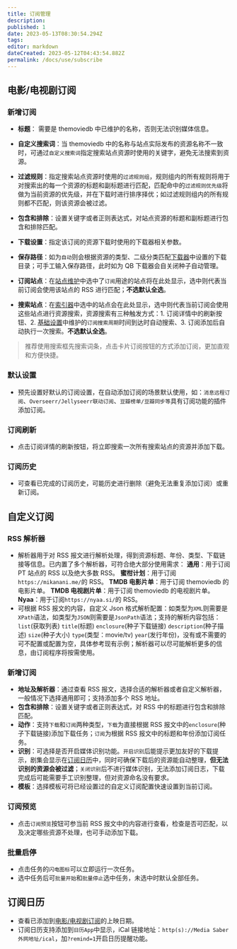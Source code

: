 ```yaml
---
title: 订阅管理
description:
published: 1
date: 2023-05-13T08:30:54.294Z
tags:
editor: markdown
dateCreated: 2023-05-12T04:43:54.882Z
permalink: /docs/use/subscribe
---
```


## 电影/电视剧订阅

### 新增订阅

- **标题**： 需要是 themoviedb 中已维护的名称，否则无法识别媒体信息。
- **自定义搜索词**：当 themoviedb 中的名称与站点实际发布的资源名称不一致时，可通过`自定义搜索词`指定搜索站点资源时使用的关键字，避免无法搜索到资源。
- **过滤规则**：指定搜索站点资源时使用的`过滤规则组`，规则组内的所有规则将用于对搜索出的每一个资源的标题和副标题进行匹配，匹配命中的`过滤规则优先级`将做为当前资源的优先级，并在下载时进行排序择优；如过滤规则组内的所有规则都不匹配，则该资源会被过滤。
- **包含和排除**：设置关键字或者正则表达式，对站点资源的标题和副标题进行包含和排除匹配。
- **下载设置**：指定该订阅的资源下载时使用的下载器相关参数。
- **保存路径**：如为`自动`则会根据资源的类型、二级分类匹配[下载器](/下载器)中设置的下载目录；可手工输入保存路径，此时如为 QB 下载器会自关闭种子自动管理。

- **订阅站点**：在[站点维护](/站点管理#站点维护)中选中了`订阅`用途的站点将在此处显示，选中则代表当前订阅会使用该站点的 RSS 进行匹配；**不选默认全选**。
- **搜索站点**：在[索引器](/索引器)中选中的站点会在此处显示，选中则代表当前订阅会使用这些站点进行资源搜索，资源搜索有三种触发方式：1. 订阅详情中的刷新按钮、2. [基础设置](/基础设置#服务)中维护的`订阅搜索周期`时间到达时自动搜索、3. 订阅添加后自动执行一次搜索。**不选默认全选**。

> 推荐使用搜索框先搜索词条，点击卡片订阅按钮的方式添加订阅，更加直观和方便快捷。

### 默认设置

- 预先设置好默认的订阅设置，在自动添加订阅的场景默认使用，如：`消息远程订阅`、`Overseerr/Jellyseerr联动订阅`、`豆瓣榜单/豆瓣同步等`具有订阅功能的插件添加订阅。

### 订阅刷新

- 点击订阅详情的刷新按钮，将立即搜索一次所有搜索站点的资源并添加下载。

### 订阅历史

- 可查看已完成的订阅历史，可能历史进行删除（避免无法重复添加订阅）或重新订阅。

## 自定义订阅

### RSS 解析器

- 解析器用于对 RSS 报文进行解析处理，得到资源标题、年份、类型、下载链接等信息。已内置了多个解析器，可符合绝大部分使用需求：
  **通用**：用于订阅 PT 站点的 RSS 以及绝大多数 RSS。
  **蜜柑计划**：用于订阅`https://mikanani.me/`的 RSS。
  **TMDB 电影片单**：用于订阅 themoviedb 的电影片单。
  **TMDB 电视剧片单**：用于订阅 themoviedb 的电视剧片单。
  **Nyaa**：用于订阅`https://nyaa.si/`的 RSS。
- 可根据 RSS 报文的内容，自定义 Json 格式解析配置：如类型为`XML`则需要是`XPath`语法，如类型为`JSON`则需要是`JsonPath`语法；支持的解析内容包括：`list`(获取列表) `title`(标题) `enclosure`(种子下载链接) `description`(种子描述) `size`(种子大小) `type`(类型：movie/tv) `year`(发行年份)，没有或不需要的可不配置或配置为空，具体参考现有示例；解析器可以尽可能解析更多的信息，由订阅程序将按需使用。

### 新增订阅

- **地址及解析器**：通过查看 RSS 报文，选择合适的解析器或者自定义解析器，一般情况下选择通用即可；支持添加多个 RSS 地址。
- **包含和排除**：设置关键字或者正则表达式，对 RSS 中的标题进行包含和排除匹配。
- **动作**：支持`下载`和`订阅`两种类型，`下载`为直接根据 RSS 报文中的`enclosure`(种子下载链接)添加下载任务；`订阅`为根据 RSS 报文中的标题和年份添加订阅任务。
- **识别**：可选择是否开启媒体识别功能。`开启识别`后能提示更加友好的下载提示，剧集会显示在[订阅日历](/订阅管理#订阅日历)中，同时可确保下载后的资源能自动整理，**但无法识别的资源会被过滤**；`关闭识别`后不进行媒体识别，无法添加订阅日志，下载完成后可能需要手工识别整理，但对资源命名没有要求。
- **模板**：选择模板可将已经设置过的自定义订阅配置快速设置到当前订阅。

### 订阅预览

- 点击`订阅预览`按钮可参当前 RSS 报文中的内容进行查看，检查是否可匹配，以及决定哪些资源不处理，也可手动添加下载。

### 批量启停

- 点击任务的`闪电图标`可以立即运行一次任务。
- 选中任务后可`批量开始`和`批量停止`选中任务，未选中时默认全部任务。

## 订阅日历

- 查看已添加到[电影/电视剧订阅](/订阅管理#电影/电视剧订阅)的上映日期。
- 订阅日历支持添加到`日历App`中显示，iCal 链接地址：`http(s)://Media Saber外网地址/ical`，加`?remind=1`开启日历提醒功能。
